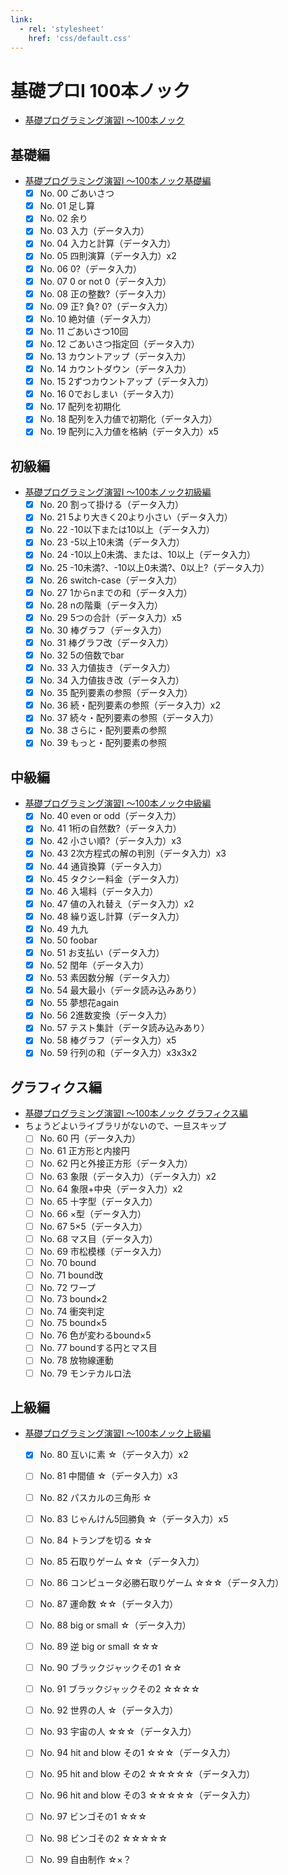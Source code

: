 ```yaml
---
link:
  - rel: 'stylesheet'
    href: 'css/default.css'
---
```


# 基礎プロI 100本ノック
- [基礎プログラミング演習I 〜100本ノック](https://www.cc.kyoto-su.ac.jp/~mmina/bp1/hundredKnocks.html)

## 基礎編
- [基礎プログラミング演習I 〜100本ノック基礎編](https://www.cc.kyoto-su.ac.jp/~mmina/bp1/hundredKnocksBasic.html)
  - [x] No. 00 ごあいさつ
  - [x] No. 01 足し算
  - [x] No. 02 余り
  - [x] No. 03 入力（データ入力）
  - [x] No. 04 入力と計算（データ入力）
  - [x] No. 05 四則演算（データ入力）x2
  - [x] No. 06 0?（データ入力）
  - [x] No. 07 0 or not 0（データ入力）
  - [x] No. 08 正の整数?（データ入力）
  - [x] No. 09 正? 負? 0?（データ入力）
  - [x] No. 10 絶対値（データ入力）
  - [x] No. 11 ごあいさつ10回
  - [x] No. 12 ごあいさつ指定回（データ入力）
  - [x] No. 13 カウントアップ（データ入力）
  - [x] No. 14 カウントダウン（データ入力）
  - [x] No. 15 2ずつカウントアップ（データ入力）
  - [x] No. 16 0でおしまい（データ入力）
  - [x] No. 17 配列を初期化
  - [x] No. 18 配列を入力値で初期化（データ入力）
  - [x] No. 19 配列に入力値を格納（データ入力）x5

## 初級編
- [基礎プログラミング演習I 〜100本ノック初級編](https://www.cc.kyoto-su.ac.jp/~mmina/bp1/hundredKnocksPrimary.html)
  - [x] No. 20 割って掛ける（データ入力）
  - [x] No. 21 5より大きく20より小さい（データ入力）
  - [x] No. 22 -10以下または10以上（データ入力）
  - [x] No. 23 -5以上10未満（データ入力）
  - [x] No. 24 -10以上0未満、または、10以上（データ入力）
  - [x] No. 25 -10未満?、-10以上0未満?、0以上?（データ入力）
  - [x] No. 26 switch-case（データ入力）
  - [x] No. 27 1からnまでの和（データ入力）
  - [x] No. 28 nの階乗（データ入力）
  - [x] No. 29 5つの合計（データ入力）x5
  - [x] No. 30 棒グラフ（データ入力）
  - [x] No. 31 棒グラフ改（データ入力）
  - [x] No. 32 5の倍数でbar
  - [x] No. 33 入力値抜き（データ入力）
  - [x] No. 34 入力値抜き改（データ入力）
  - [x] No. 35 配列要素の参照（データ入力）
  - [x] No. 36 続・配列要素の参照（データ入力）x2
  - [x] No. 37 続々・配列要素の参照（データ入力）
  - [x] No. 38 さらに・配列要素の参照
  - [x] No. 39 もっと・配列要素の参照

## 中級編
- [基礎プログラミング演習I 〜100本ノック中級編](https://www.cc.kyoto-su.ac.jp/~mmina/bp1/hundredKnocksMiddle.html)
  - [x] No. 40 even or odd（データ入力）
  - [x] No. 41 1桁の自然数?（データ入力）
  - [x] No. 42 小さい順?（データ入力）x3
  - [x] No. 43 2次方程式の解の判別（データ入力）x3
  - [x] No. 44 通貨換算（データ入力）
  - [x] No. 45 タクシー料金（データ入力）
  - [x] No. 46 入場料（データ入力）
  - [x] No. 47 値の入れ替え（データ入力）x2
  - [x] No. 48 繰り返し計算（データ入力）
  - [x] No. 49 九九
  - [x] No. 50 foobar
  - [x] No. 51 お支払い（データ入力）
  - [x] No. 52 閏年（データ入力）
  - [x] No. 53 素因数分解（データ入力）
  - [x] No. 54 最大最小（データ読み込みあり）
  - [x] No. 55 夢想花again
  - [x] No. 56 2進数変換（データ入力）
  - [x] No. 57 テスト集計（データ読み込みあり）
  - [x] No. 58 棒グラフ（データ入力）x5
  - [x] No. 59 行列の和（データ入力）x3x3x2

## グラフィクス編
- [基礎プログラミング演習I 〜100本ノック グラフィクス編](https://www.cc.kyoto-su.ac.jp/~mmina/bp1/hundredKnocksGraphics.html)
- ちょうどよいライブラリがないので、一旦スキップ
  - [ ] No. 60 円（データ入力）
  - [ ] No. 61 正方形と内接円
  - [ ] No. 62 円と外接正方形（データ入力）
  - [ ] No. 63 象限（データ入力）（データ入力）x2
  - [ ] No. 64 象限+中央（データ入力）x2
  - [ ] No. 65 十字型（データ入力）
  - [ ] No. 66 ×型（データ入力）
  - [ ] No. 67 5×5（データ入力）
  - [ ] No. 68 マス目（データ入力）
  - [ ] No. 69 市松模様（データ入力）
  - [ ] No. 70 bound
  - [ ] No. 71 bound改
  - [ ] No. 72 ワープ
  - [ ] No. 73 bound×2
  - [ ] No. 74 衝突判定
  - [ ] No. 75 bound×5
  - [ ] No. 76 色が変わるbound×5
  - [ ] No. 77 boundする円とマス目
  - [ ] No. 78 放物線運動
  - [ ] No. 79 モンテカルロ法

## 上級編
- [基礎プログラミング演習I 〜100本ノック上級編](https://www.cc.kyoto-su.ac.jp/~mmina/bp1/hundredKnocksAdvanced.html)
  - [x] No. 80 互いに素 ☆（データ入力）x2
  - [ ] No. 81 中間値 ☆（データ入力）x3
  - [ ] No. 82 パスカルの三角形 ☆
  - [ ] No. 83 じゃんけん5回勝負 ☆（データ入力）x5
  - [ ] No. 84 トランプを切る ☆☆
  - [ ] No. 85 石取りゲーム ☆☆（データ入力）
  - [ ] No. 86 コンピュータ必勝石取りゲーム ☆☆☆（データ入力）
  - [ ] No. 87 運命数 ☆☆（データ入力）
  - [ ] No. 88 big or small ☆（データ入力）
  - [ ] No. 89 逆 big or small ☆☆☆
  - [ ] No. 90 ブラックジャックその1 ☆☆
  - [ ] No. 91 ブラックジャックその2 ☆☆☆☆
  - [ ] No. 92 世界の人 ☆（データ入力）
  - [ ] No. 93 宇宙の人 ☆☆☆（データ入力）
  - [ ] No. 94 hit and blow その1 ☆☆☆（データ入力）
  - [ ] No. 95 hit and blow その2 ☆☆☆☆☆（データ入力）
  - [ ] No. 96 hit and blow その3 ☆☆☆☆☆（データ入力）
  - [ ] No. 97 ビンゴその1 ☆☆☆
  - [ ] No. 98 ビンゴその2 ☆☆☆☆☆
  - [ ] No. 99 自由制作 ☆×？

